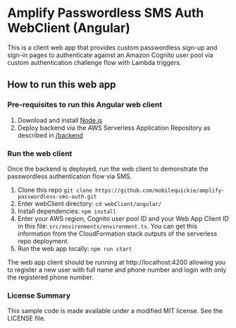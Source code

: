 # Amplify Passwordless SMS Auth WebClient (Angular)

This is a client web app that provides custom passwordless sign-up and sign-in pages to authenticate against an Amazon Cognito user pool via custom authentication challenge flow with Lambda triggers. 

## How to run this web app

### Pre-requisites to run this Angular web client

1. Download and install [Node.js](https://nodejs.org/en/download/)
2. Deploy backend via the AWS Serverless Application Repository as described in [/backend](https://github.com/mobilequickie/amplify-passwordless-sms-auth/tree/master/backend)

### Run the web client
Once the backend is deployed, run the web client to demonstrate the passwordless authentication flow via SMS.

1. Clone this repo 
`git clone https://github.com/mobilequickie/amplify-passwordless-sms-auth.git`
2. Enter webClient directory: `cd webClient/angular/`
3. Install dependencies: `npm install`
4. Enter your AWS region, Cognito user pool ID and your Web App Client ID in this file: `src/environments/environment.ts`. You can get this information from the CloudFormation stack outputs of the serverless repo deployment.
5. Run the web app locally: `npm run start`

The web app client should be running at http://localhost:4200 allowing you to register a new user with full name and phone number and login with only the registered phone number.

### License Summary

This sample code is made available under a modified MIT license. See the LICENSE file.

